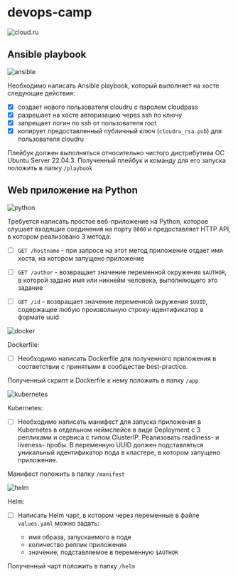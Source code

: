 # devops-camp

<img src="https://img.shields.io/static/v1?style=for-the-badge&label=&labelColor=55ba80&message=DevOps+Cloud.ru+Camp&color=23282f&logo=icloud&logoColor=white" alt="cloud.ru"/>

## Ansible playbook

<img src="https://img.shields.io/badge/Ansible-da2f20?style=for-the-badge&logo=ansible&logoColor=white" alt="ansible"/>

Необходимо написать Ansible playbook, который выполняет на хосте следующие действия:

- [x] создает нового пользователя cloudru с паролем cloudpass
- [x] разрешает на хосте авторизацию через ssh по ключу
- [x] запрещает логин по ssh от пользователя root
- [x] копирует предоставленный публичный ключ (`cloudru_rsa.pub`) для пользователя cloudru

Плейбук должен выполняться относительно чистого дистрибутива ОС Ubuntu Server 22.04.3. Полученный плейбук и команду для его запуска положить в папку `/playbook`

## Web приложение на Python

<img src="https://img.shields.io/badge/FastAPI-009688?style=for-the-badge&logo=fastapi&logoColor=white" alt="python"/>

Требуется написать простое веб-приложение на Python, которое слушает входящие соединения на порту `8000` и предоставляет HTTP API, в котором реализовано 3 метода:

- [ ] `GET /hostname` - при запросе на этот метод приложение отдает имя хоста, на котором запущено приложение

- [ ] `GET /author` - возвращает значение переменной окружения `$AUTHOR`, в которой задано имя или никнейм человека, выполняющего это задание

- [ ] `GET /id` - возвращает значение переменной окружения `$UUID`, содержащее любую произвольную строку-идентификатор в формате uuid

<img src="https://img.shields.io/badge/Docker-326CE5?style=for-the-badge&logo=docker&logoColor=white" alt="docker"/>

Dockerfile:

- [ ] Необходимо написать Dockerfile для полученного приложения в соответствии с принятыми в сообществе best-practice.

Полученный скрипт и Dockerfile к нему положить в папку `/app`

<img src="https://img.shields.io/badge/Kubernetes-326CE5?style=for-the-badge&logo=kubernetes&logoColor=white" alt="kubernetes"/>

Kubernetes:

- [ ] Необходимо написать манифест для запуска приложения в Kubernetes в отдельном неймспейсе в виде Deployment с 3 репликами и сервиса с типом ClusterIP. Реализовать readiness- и liveness- пробы. В переменную UUID должен подставляться уникальный идентификатор пода в кластере, в котором запущено приложение.

Манифест положить в папку `/manifest`

<img src="https://img.shields.io/badge/Helm-0F1689?style=for-the-badge&logo=helm&logoColor=white" alt="helm"/>

Helm:

- [ ] Написать Helm чарт, в котором через переменные в файле `values.yaml` можно задать:

  - имя образа, запускаемого в поде
  - количество реплик приложения
  - значение, подставляемое в переменную `$AUTHOR`

Полученный чарт положить в папку `/helm`
